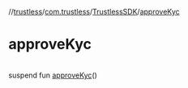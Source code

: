 //[trustless](../../../index.md)/[com.trustless](../index.md)/[TrustlessSDK](index.md)/[approveKyc](approve-kyc.md)

# approveKyc

\
suspend fun [approveKyc](approve-kyc.md)()
